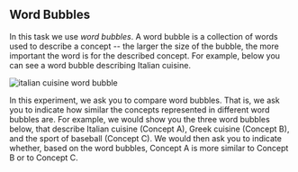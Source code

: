 ## Word Bubbles

In this task we use _word bubbles_. A word bubble is a collection of words used to describe a concept --
the larger the size of the bubble, the more important the word is for the described concept.
For example, below you can see a word bubble describing Italian cuisine.

![italian cuisine word bubble]($$www$$/instructions/italian_cuisine.png)

In this experiment, we ask you to compare word bubbles. That is, we ask you to indicate how similar
the concepts represented in different word bubbles are. For example, we would show you the three
word bubbles below, that describe Italian cuisine (Concept A), Greek cuisine (Concept B), and
the sport of baseball (Concept C). We would then ask you to indicate whether, based on the
word bubbles, Concept A is more similar to Concept B or to Concept C.

